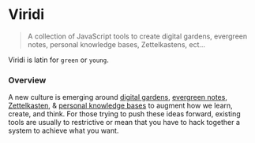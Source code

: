 # Viridi

> A collection of JavaScript tools to create digital gardens, evergreen notes, personal knowledge bases, Zettelkastens, ect...

Viridi is latin for `green` or `young`.

### Overview

A new culture is emerging around [digital gardens](https://maggieappleton.com/garden-history), [evergreen notes](https://notes.andymatuschak.org/Evergreen_notes), [Zettelkasten](http://luhmann.surge.sh/communicating-with-slip-boxes), & [personal knowledge bases](https://en.wikipedia.org/wiki/Personal_knowledge_base) to augment how we learn, create, and think. For those trying to push these ideas forward, existing tools are usually to restrictive or mean that you have to hack together a system to achieve what you want.

